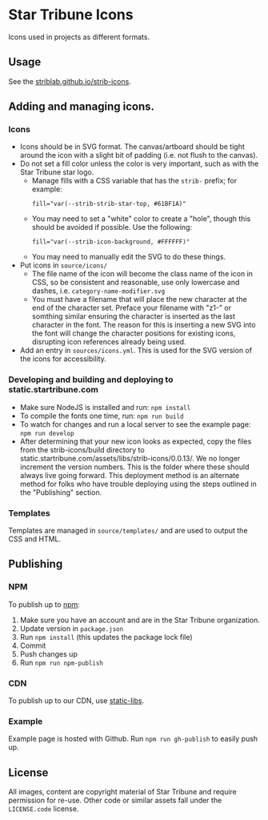 # Star Tribune Icons

Icons used in projects as different formats.

## Usage

See the [striblab.github.io/strib-icons](https://striblab.github.io/strib-icons/).

## Adding and managing icons.

### Icons

* Icons should be in SVG format. The canvas/artboard should be tight around the icon with a slight bit of padding (i.e. not flush to the canvas).
* Do not set a fill color unless the color is very important, such as with the Star Tribune star logo.
  * Manage fills with a CSS variable that has the `strib-` prefix; for example:
    ```
    fill="var(--strib-strib-star-top, #61BF1A)"
    ```
  * You may need to set a "white" color to create a "hole", though this should be avoided if possible. Use the following:
    ```
    fill="var(--strib-icon-background, #FFFFFF)"
    ```
  * You may need to manually edit the SVG to do these things.
* Put icons in `source/icons/`
  * The file name of the icon will become the class name of the icon in CSS, so be consistent and reasonable, use only lowercase and dashes, i.e. `category-name-modifier.svg`
  * You must have a filename that will place the new character at the end of the character set. Preface your filename with "z1-" or somthing similar ensuring the character is inserted as the last character in the font. The reason for this is inserting a new SVG into the font will change the character positions for existing icons, disrupting icon references already being used.
* Add an entry in `sources/icons.yml`. This is used for the SVG version of the icons for accessibility.

### Developing and building and deploying to static.startribune.com

* Make sure NodeJS is installed and run: `npm install`
* To compile the fonts one time, run: `npm run build`
* To watch for changes and run a local server to see the example page: `npm run develop`
* After determining that your new icon looks as expected, copy the files from the strib-icons/build directory to static.startribune.com/assets/libs/strib-icons/0.0.13/. We no longer increment the version numbers. This is the folder where these should always live going forward. This deployment method is an alternate method for folks who have trouble deploying using the steps outlined in the "Publishing" section. 

### Templates

Templates are managed in `source/templates/` and are used to output the CSS and HTML.

## Publishing

### NPM

To publish up to [npm](https://npm.org):

1.  Make sure you have an account and are in the Star Tribune organization.
1.  Update version in `package.json`
1.  Run `npm install` (this updates the package lock file)
1.  Commit
1.  Push changes up
1.  Run `npm run npm-publish`

### CDN

To publish up to our CDN, use [static-libs](https://github.com/striblab/static-libs).

### Example

Example page is hosted with Github. Run `npm run gh-publish` to easily push up.

## License

All images, content are copyright material of Star Tribune and require permission for re-use. Other code or similar assets fall under the `LICENSE.code` license.
